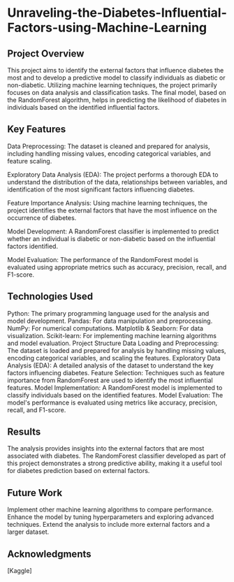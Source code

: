 # Unraveling-the-Diabetes-Influential-Factors-using-Machine-Learning

## Project Overview
This project aims to identify the external factors that influence diabetes the most and to develop a predictive model to classify individuals as diabetic or non-diabetic. Utilizing machine learning techniques, the project primarily focuses on data analysis and classification tasks. The final model, based on the RandomForest algorithm, helps in predicting the likelihood of diabetes in individuals based on the identified influential factors.

## Key Features
Data Preprocessing: The dataset is cleaned and prepared for analysis, including handling missing values, encoding categorical variables, and feature scaling.

Exploratory Data Analysis (EDA): The project performs a thorough EDA to understand the distribution of the data, relationships between variables, and identification of the most significant factors influencing diabetes.

Feature Importance Analysis: Using machine learning techniques, the project identifies the external factors that have the most influence on the occurrence of diabetes.

Model Development: A RandomForest classifier is implemented to predict whether an individual is diabetic or non-diabetic based on the influential factors identified.

Model Evaluation: The performance of the RandomForest model is evaluated using appropriate metrics such as accuracy, precision, recall, and F1-score.

## Technologies Used
Python: The primary programming language used for the analysis and model development.
Pandas: For data manipulation and preprocessing.
NumPy: For numerical computations.
Matplotlib & Seaborn: For data visualization.
Scikit-learn: For implementing machine learning algorithms and model evaluation.
Project Structure
Data Loading and Preprocessing: The dataset is loaded and prepared for analysis by handling missing values, encoding categorical variables, and scaling the features.
Exploratory Data Analysis (EDA): A detailed analysis of the dataset to understand the key factors influencing diabetes.
Feature Selection: Techniques such as feature importance from RandomForest are used to identify the most influential features.
Model Implementation: A RandomForest model is implemented to classify individuals based on the identified features.
Model Evaluation: The model's performance is evaluated using metrics like accuracy, precision, recall, and F1-score.

## Results
The analysis provides insights into the external factors that are most associated with diabetes. The RandomForest classifier developed as part of this project demonstrates a strong predictive ability, making it a useful tool for diabetes prediction based on external factors.

## Future Work
Implement other machine learning algorithms to compare performance.
Enhance the model by tuning hyperparameters and exploring advanced techniques.
Extend the analysis to include more external factors and a larger dataset.

## Acknowledgments
[Kaggle]
